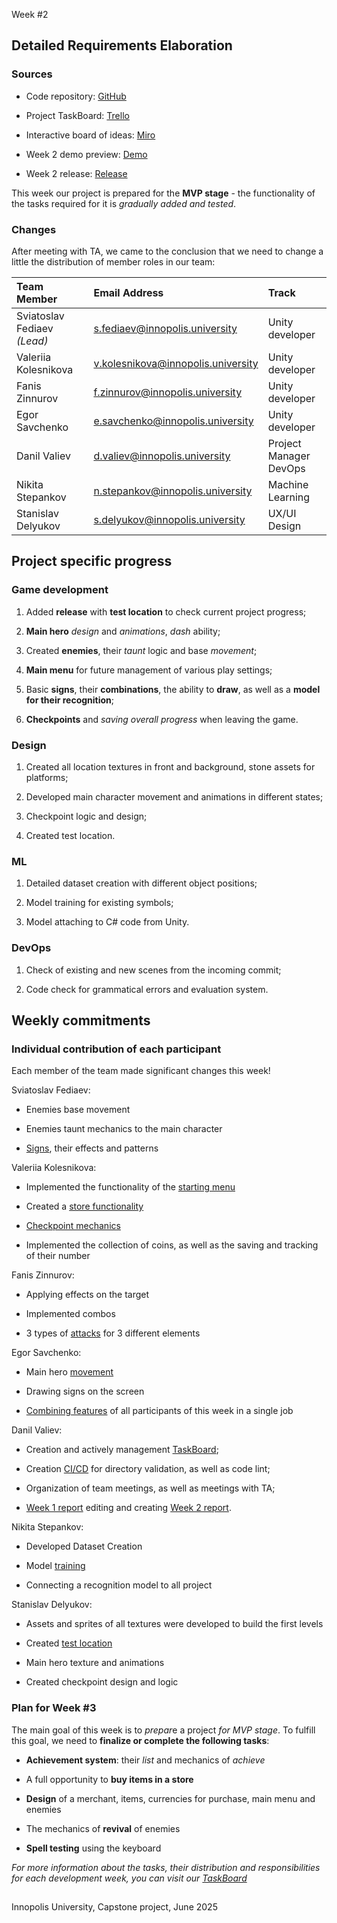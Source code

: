 Week \#2

## Detailed Requirements Elaboration

### **Sources**

* Code repository: [GitHub](https://github.com/IU-Capstone-Project-2025/SignGame)

* Project TaskBoard: [Trello](https://trello.com/b/g98QWgRE/sign-game)

* Interactive board of ideas: [Miro](https://miro.com/welcomeonboard/NjllanVudnhUd2Fhd3RGQUpCMlN0S3d2Nm9SakkrNzI1YVhsK0VKYmZpQkR6Titjc2xycjRyNnpYRTNGRTlvNyt5anpZa3R4TkZVUEdwNjIwdDVTcjdqQksyeUJBbTcreDg3cXNHWllsZFk2VWlhSHRvTTJ2aU5uU3BuR2hvRG5NakdSWkpBejJWRjJhRnhhb1UwcS9BPT0hdjE=?share_link_id=131423753479)

* Week 2 demo preview: [Demo](https://drive.google.com/file/d/1ZlTNwjkXILwU5iktKVtxvfjICnNpqr_m/view?usp=sharing)

* Week 2 release: [Release](https://github.com/IU-Capstone-Project-2025/SignGame/releases/tag/w2)

This week our project is prepared for the **MVP stage** - the functionality of the tasks required for it is *gradually added and tested*.

### Changes

After meeting with TA, we came to the conclusion that we need to change a little the distribution of member roles in our team:

| Team Member |  Email Address | Track | 
| :----  | :---- | :---- |
| Sviatoslav Fediaev *(Lead)*  | [s.fediaev@innopolis.university](mailto:s.fediaev@innopolis.university) | Unity developer | 
| Valeriia Kolesnikova  | [v.kolesnikova@innopolis.university](mailto:v.kolesnikova@innopolis.university) | Unity developer | 
| Fanis Zinnurov  | [f.zinnurov@innopolis.university](mailto:f.zinnurov@innopolis.university) | Unity developer | 
| Egor Savchenko  | [e.savchenko@innopolis.university](mailto:e.savchenko@innopolis.university) | Unity developer | 
| Danil Valiev  | [d.valiev@innopolis.university](mailto:d.valiev@innopolis.university) | Project Manager<br>DevOps| 
| Nikita Stepankov  | [n.stepankov@innopolis.university](mailto:n.stepankov@innopolis.university) | Machine Learning | 
| Stanislav Delyukov  | [s.delyukov@innopolis.university](mailto:s.delyukov@innopolis.university) | UX/UI<br>Design | 

## Project specific progress

### Game development

1. Added **release** with **test location** to check current project progress;

2. **Main hero** *design* and *animations*, *dash* ability;

3. Created **enemies**, their *taunt* logic and base *movement*;

4. **Main menu** for future management of various play settings;

5. Basic **signs**, their **combinations**, the ability to **draw**, as well as a **model for their recognition**;

6. **Checkpoints** and *saving overall progress* when leaving the game.


### Design

1. Created all location textures in front and background, stone assets for platforms; 

2. Developed main character movement and animations in different states;

3. Checkpoint logic and design;

4. Created test location. 

### ML

1. Detailed dataset creation with different object positions;

2. Model training for existing symbols;

3. Model attaching to C# code from Unity.

### DevOps

1. Check of existing and new scenes from the incoming commit;

2. Code check for grammatical errors and evaluation system.


## Weekly commitments

### Individual contribution of each participant

Each member of the team made significant changes this week!

Sviatoslav Fediaev:

* Enemies base movement
  
* Enemies taunt mechanics to the main character
  
* [Signs](https://trello.com/c/EogBRSpp/11-паттерны-символов), their effects and patterns

Valeriia Kolesnikova:

* Implemented the functionality of the [starting menu](https://github.com/IU-Capstone-Project-2025/SignGame/tree/MainMenuScene)
  
* Created a [store functionality](github.com/IU-Capstone-Project-2025/SignGame/commits/TheStorageSystem/)
  
* [Checkpoint mechanics](https://github.com/IU-Capstone-Project-2025/SignGame/commit/3f190782281aeec257330792547c0222a0084cff)

* Implemented the collection of coins, as well as the saving and tracking of their number

Fanis Zinnurov:

* Applying effects on the target
  
* Implemented combos
  
* 3 types of [attacks](https://github.com/IU-Capstone-Project-2025/SignGame/tree/Attacks) for 3 different elements

Egor Savchenko:

* Main hero [movement](https://github.com/IU-Capstone-Project-2025/SignGame/commit/855b1ef1dc5ca194d613dba6b07f91a550649d32) 
  
* Drawing signs on the screen
  
* [Combining features](https://github.com/IU-Capstone-Project-2025/SignGame/tree/Development) of all participants of this week in a single job

Danil Valiev:

* Creation and actively management [TaskBoard](https://trello.com/b/g98QWgRE/sign-game);
  
* Creation [CI/CD](https://github.com/IU-Capstone-Project-2025/SignGame/tree/main/.github/workflows) for directory validation, as well as code lint;
  
* Organization of team meetings, as well as meetings with TA;

* [Week 1 report](https://github.com/IU-Capstone-Project-2025/SignGame/blob/reports/week1.md) editing and creating [Week 2 report](https://github.com/IU-Capstone-Project-2025/SignGame/edit/reports/week2.md).

Nikita Stepankov:

* Developed Dataset Creation
  
* Model [training](https://github.com/IU-Capstone-Project-2025/SignGame/blob/feature_ml/static_ml/model.py)
  
* Connecting a recognition model to all project

Stanislav Delyukov:

* Assets and sprites of all textures were developed to build the first levels
  
* Created [test location](https://drive.google.com/file/d/1ZlTNwjkXILwU5iktKVtxvfjICnNpqr_m/view?usp=sharing) 
  
* Main hero texture and animations

* Created checkpoint design and logic 

### Plan for Week #3

The main goal of this week is to *prepar*e a project *for MVP stage*. To fulfill this goal, we need to **finalize or complete the following tasks**:

* **Achievement system**: their *list* and mechanics of *achieve*

* A full opportunity to **buy items in a store**

* **Design** of a merchant, items, currencies for purchase, main menu and enemies

* The mechanics of **revival** of enemies

* **Spell testing** using the keyboard

*For more information about the tasks, their distribution and responsibilities for each development week, you can visit our [TaskBoard](https://trello.com/b/g98QWgRE/sign-game)*

##

Innopolis University, Capstone project, June 2025
